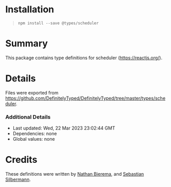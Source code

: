 # Installation
> `npm install --save @types/scheduler`

# Summary
This package contains type definitions for scheduler (https://reactjs.org/).

# Details
Files were exported from https://github.com/DefinitelyTyped/DefinitelyTyped/tree/master/types/scheduler.

### Additional Details
 * Last updated: Wed, 22 Mar 2023 23:02:44 GMT
 * Dependencies: none
 * Global values: none

# Credits
These definitions were written by [Nathan Bierema](https://github.com/Methuselah96), and [Sebastian Silbermann](https://github.com/eps1lon).

